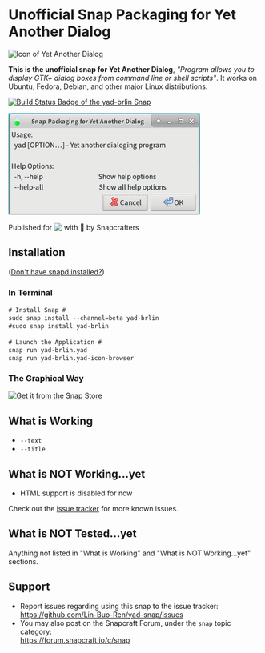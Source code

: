 # Unofficial Snap Packaging for Yet Another Dialog
<!--
	Use the Staticaly service for easy access to in-repo pictures:
	https://www.staticaly.com/
-->
![Icon of Yet Another Dialog](https://cdn.rawgit.com/Lin-Buo-Ren/yad-snap/e6e7a876/snap/gui/yad.png "Icon of Yet Another Dialog")

**This is the unofficial snap for Yet Another Dialog**, *"Program allows you to display GTK+ dialog boxes from command line or shell scripts"*. It works on Ubuntu, Fedora, Debian, and other major Linux distributions.

[![Build Status Badge of the `yad-brlin` Snap](https://build.snapcraft.io/badge/Lin-Buo-Ren/yad-snap.svg "Build Status of the `yad-brlin` snap")](https://build.snapcraft.io/user/Lin-Buo-Ren/yad-snap)

![Screenshot of the Snapped Application](local/screenshots/demo-text.png "Screenshot of the Snapped Application")

Published for <img src="http://anything.codes/slack-emoji-for-techies/emoji/tux.png" align="top" width="24" /> with 💝 by Snapcrafters

## Installation
([Don't have snapd installed?](https://snapcraft.io/docs/core/install))

### In Terminal
    # Install Snap #
    sudo snap install --channel=beta yad-brlin
    #sudo snap install yad-brlin

    # Launch the Application #
    snap run yad-brlin.yad
    snap run yad-brlin.yad-icon-browser

### The Graphical Way
[![Get it from the Snap Store](https://snapcraft.io/static/images/badges/en/snap-store-black.svg)](https://snapcraft.io/yad-brlin)

## What is Working
* `--text`
* `--title`

## What is NOT Working...yet 
* HTML support is disabled for now

Check out the [issue tracker](https://github.com/Lin-Buo-Ren/yad-snap/issues) for more known issues.

## What is NOT Tested...yet
Anything not listed in "What is Working" and "What is NOT Working...yet" sections.

## Support
* Report issues regarding using this snap to the issue tracker:  
  <https://github.com/Lin-Buo-Ren/yad-snap/issues>
* You may also post on the Snapcraft Forum, under the `snap` topic category:  
  <https://forum.snapcraft.io/c/snap>
